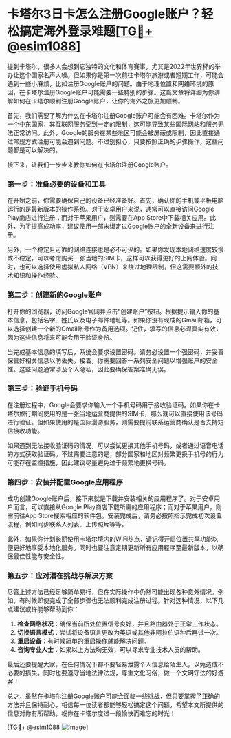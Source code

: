 # 卡塔尔3日卡怎么注册Google账户？轻松搞定海外登录难题[[TG💪+ @esim1088](https://t.me/s/esim1088)]

提到卡塔尔，很多人会想到它独特的文化和体育赛事，尤其是2022年世界杯的举办让这个国家名声大噪。但如果你是第一次前往卡塔尔旅游或者短期工作，可能会遇到一些小麻烦，比如注册Google账户的问题。由于地理位置和网络环境的原因，在卡塔尔注册Google账户可能需要一些特别的步骤。这篇文章将详细为你讲解如何在卡塔尔顺利注册Google账户，让你的海外之旅更加顺畅。

首先，我们需要了解为什么在卡塔尔注册Google账户可能会有困难。卡塔尔作为一个中东国家，其互联网服务受到一定的限制，这可能导致某些国际网站和服务无法正常访问。此外，Google的服务在某些地区可能会被屏蔽或限制，因此直接通过常规方式注册可能会遇到问题。不过别担心，只要按照正确的步骤操作，这些问题都是可以解决的。

接下来，让我们一步步来教你如何在卡塔尔注册Google账户。

### 第一步：准备必要的设备和工具

在开始之前，你需要确保自己的设备已经准备好。首先，确认你的手机或平板电脑运行的是最新版本的操作系统。对于安卓用户来说，通常可以直接访问Google Play商店进行注册；而对于苹果用户，则需要在App Store中下载相关应用。此外，为了提高成功率，建议使用一部未绑定过Google账户的全新设备来进行注册。

另外，一个稳定且可靠的网络连接也是必不可少的。如果你发现本地网络速度较慢或不稳定，可以考虑购买一张当地的SIM卡，这样可以获得更好的上网体验。同时，也可以选择使用虚拟私人网络（VPN）来绕过地理限制，但这需要额外的技术知识和操作经验。

### 第二步：创建新的Google账户

打开你的浏览器，访问Google官网并点击“创建账户”按钮。根据提示输入你的基本信息，包括名字、姓氏以及电子邮件地址等。如果你没有现成的Gmail邮箱，可以选择创建一个新的Gmail账号作为备用选项。记住，填写的信息必须真实有效，因为这些信息将来可能会用于验证身份。

当完成基本信息的填写后，系统会要求设置密码。请务必设置一个强密码，并妥善保管好相关信息以防丢失。接着，你需要回答一系列安全问题以增强账户的安全性。这些问题通常涉及个人隐私，因此要确保答案准确无误。

### 第三步：验证手机号码

在注册过程中，Google会要求你输入一个手机号码用于接收验证码。如果你在卡塔尔旅行期间使用的是一张当地运营商提供的SIM卡，那么就可以直接使用该号码进行验证。但如果使用的是国际漫游服务，则需要提前联系运营商确认是否支持短信接收功能。

如果遇到无法接收验证码的情况，可以尝试更换其他手机号码，或者通过语音电话的方式获取验证码。不过需要注意的是，部分国家和地区对频繁更换手机号的行为可能存在监控措施，因此建议尽量避免过于频繁地更换号码。

### 第四步：安装并配置Google应用程序

成功创建Google账户后，接下来就是下载并安装相关的应用程序了。对于安卓用户而言，可以直接从Google Play商店下载所需的应用程序；而对于苹果用户，则需前往App Store搜索相应的软件包。安装完成后，请务必按照指示完成初次设置流程，例如同步联系人列表、上传照片等等。

此外，如果你计划长期使用卡塔尔境内的WiFi热点，请记得开启位置共享功能以便更好地享受本地化服务。同时也要注意定期更新所有应用程序至最新版本，以确保最佳性能与安全性。

### 第五步：应对潜在挑战与解决方案

尽管上述方法已经足够简单易行，但在实际操作中仍然可能出现各种意外情况。例如，有时候即使完成了全部步骤也无法顺利完成注册过程。针对这种情况，以下几点建议或许能够帮助到你：

1. **检查网络状况**：确保当前所处位置信号良好，并且路由器处于正常工作状态。
2. **切换语言模式**：尝试将设备语言更改为英语或其他非阿拉伯语种后再试一次。
3. **重启设备**：有时候简单的重启操作就能解决问题。
4. **咨询专业人士**：如果以上方法均无效，可以寻求专业技术人员的帮助。

最后还要提醒大家，在任何情况下都不要轻易泄露个人信息给陌生人，以免造成不必要的损失。同时也要遵守当地法律法规，尊重文化习俗，做一个文明守法的好游客！

总之，虽然在卡塔尔注册Google账户可能会面临一些挑战，但只要掌握了正确的方法并且保持耐心，相信每一位读者都能够轻松搞定这个问题。希望本文所提供的信息对你有所帮助，祝你在卡塔尔度过一段愉快而难忘的时光！

[[TG💪+ @esim1088](https://t.me/s/esim1088) ![Image](https://i.postimg.cc/4NQfJmqS/Snipaste-2025-05-13-00-14-12.png)]